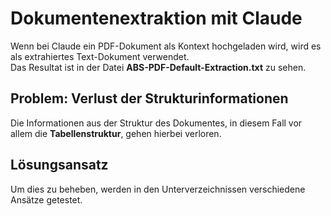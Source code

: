 # Dokumentenextraktion mit Claude

Wenn bei Claude ein PDF-Dokument als Kontext hochgeladen wird, wird es als extrahiertes Text-Dokument verwendet.  
Das Resultat ist in der Datei **ABS-PDF-Default-Extraction.txt** zu sehen.

## Problem: Verlust der Strukturinformationen

Die Informationen aus der Struktur des Dokumentes, in diesem Fall vor allem die **Tabellenstruktur**, gehen hierbei verloren.

## Lösungsansatz

Um dies zu beheben, werden in den Unterverzeichnissen verschiedene Ansätze getestet.
